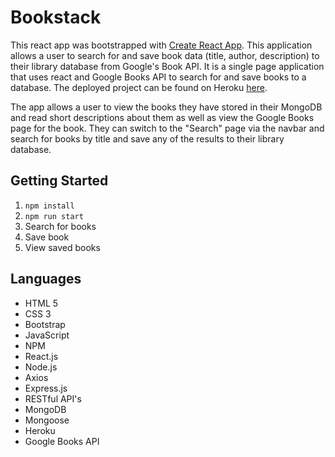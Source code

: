 # Bookstack

This react app was bootstrapped with [Create React App](https://github.com/facebook/create-react-app). This application allows a user to search for and save book data (title, author, description) to their library database from Google's Book API. It is a single page application that uses react and Google Books API to search for and save books to a database. The deployed project can be found on Heroku [here](https://bookstack101.herokuapp.com/).

The app allows a user to view the books they have stored in their MongoDB and read short descriptions about them as well as view the Google Books page for the book. They can switch to the "Search" page via the navbar and search for books by title and save any of the results to their library database.

## Getting Started

1. `npm install`
2. `npm run start`
3. Search for books
4. Save book
5. View saved books

## Languages
- HTML 5
- CSS 3
- Bootstrap
- JavaScript
- NPM
- React.js
- Node.js
- Axios
- Express.js
- RESTful API's
- MongoDB
- Mongoose
- Heroku
- Google Books API
